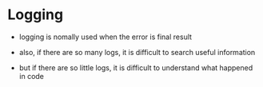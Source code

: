 # Logging

- logging is nomally used when the error is final result

- also, if there are so many logs, it is difficult to search useful information
- but if there are so little logs, it is difficult to understand what happened in code
